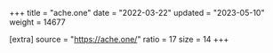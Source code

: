 +++
title = "ache.one"
date = "2022-03-22"
updated = "2023-05-10"
weight = 14677

[extra]
source = "https://ache.one/"
ratio = 17
size = 14
+++
